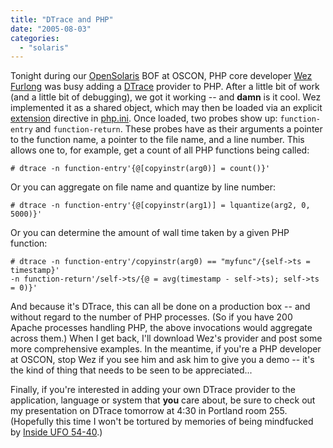 ```yaml
---
title: "DTrace and PHP"
date: "2005-08-03"
categories: 
  - "solaris"
---
```


Tonight during our [OpenSolaris](http://opensolaris.org) BOF at OSCON, PHP core developer [Wez Furlong](http://netevil.org/wiki.php?WezFurlong) was busy adding a [DTrace](http://opensolaris.org/os/community/dtrace) provider to PHP. After a little bit of work (and a little bit of debugging), we got it working -- and **damn** is it cool. Wez implemented it as a shared object, which may then be loaded via an explicit [extension](http://www.mcs.vuw.ac.nz/technical/software/PHP/configuration.html#ini.extension) directive in [php.ini](http://www.mcs.vuw.ac.nz/technical/software/PHP/configuration.html). Once loaded, two probes show up: `function-entry` and `function-return`. These probes have as their arguments a pointer to the function name, a pointer to the file name, and a line number. This allows one to, for example, get a count of all PHP functions being called:

```
# dtrace -n function-entry'{@[copyinstr(arg0)] = count()}'

```

Or you can aggregate on file name and quantize by line number:

```
# dtrace -n function-entry'{@[copyinstr(arg1)] = lquantize(arg2, 0, 5000)}'

```

Or you can determine the amount of wall time taken by a given PHP function:

```
# dtrace -n function-entry'/copyinstr(arg0) == "myfunc"/{self->ts = timestamp}'
-n function-return'/self->ts/{@ = avg(timestamp - self->ts); self->ts = 0)}'

```

And because it's DTrace, this can all be done on a production box -- and without regard to the number of PHP processes. (So if you have 200 Apache processes handling PHP, the above invocations would aggregate across them.) When I get back, I'll download Wez's provider and post some more comprehensive examples. In the meantime, if you're a PHP developer at OSCON, stop Wez if you see him and ask him to give you a demo -- it's the kind of thing that needs to be seen to be appreciated...

Finally, if you're interested in adding your own DTrace provider to the application, language or system that **you** care about, be sure to check out my presentation on DTrace tomorrow at 4:30 in Portland room 255. (Hopefully this time I won't be tortured by memories of being mindfucked by [Inside UFO 54-40](http://gamebooks.org/show_item.php?id=554).)
